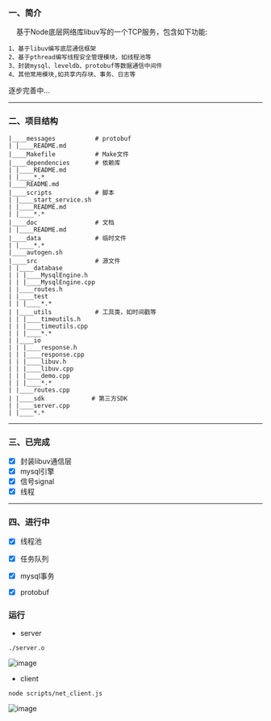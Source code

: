 ### 一、简介

&nbsp;&nbsp;&nbsp;&nbsp;基于Node底层网络库libuv写的一个TCP服务，包含如下功能:
```text
1、基于libuv编写底层通信框架
2、基于pthread编写线程安全管理模块，如线程池等
3、封装mysql、leveldb、protobuf等数据通信中间件
4、其他常用模块,如共享内存块、事务、日志等
```

逐步完善中...

--------------

### 二、项目结构

```text
|____messages           # protobuf
| |____README.md
|____Makefile           # Make文件
|____dependencies       # 依赖库
| |____README.md
| |____*.*
|____README.md
|____scripts            # 脚本
| |____start_service.sh 
| |____README.md
| |____*.*
|____doc                # 文档
| |____README.md
|____data               # 临时文件
| |____*.*
|____autogen.sh
|____src                # 源文件
| |____database
| | |____MysqlEngine.h
| | |____MysqlEngine.cpp
| |____routes.h
| |____test
| | |____*.*
| |____utils            # 工具类，如时间戳等
| | |____timeutils.h
| | |____timeutils.cpp
| | |____*.*
| |____io
| | |____response.h
| | |____response.cpp
| | |____libuv.h
| | |____libuv.cpp
| | |____demo.cpp
| | |____*.*
| |____routes.cpp
| |____sdk             # 第三方SDK
| |____server.cpp
| |____*.*
```

--------------

### 三、已完成
- [x] 封装libuv通信层
- [x] mysql引擎
- [x] 信号signal
- [x] 线程

--------------

### 四、进行中

- [x] 线程池
- [x] 任务队列
- [x] mysql事务
- [x] protobuf


### 运行

* server
```
./server.o

```

![image](https://github.com/TIME-GATE/libuv-service/blob/master/doc/libuv-server.png)

* client

```
node scripts/net_client.js
```

![image](https://github.com/TIME-GATE/libuv-service/blob/master/doc/node-client.png)




